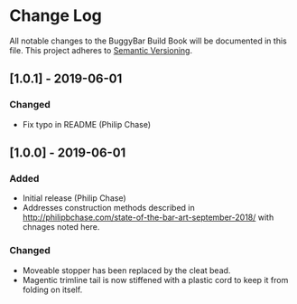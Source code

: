 # Change Log
All notable changes to the BuggyBar Build Book will be documented in this file.
This project adheres to [Semantic Versioning](http://semver.org/).


## [1.0.1] - 2019-06-01
### Changed
- Fix typo in README (Philip Chase)


## [1.0.0] - 2019-06-01
### Added
- Initial release (Philip Chase)
- Addresses construction methods described in http://philipbchase.com/state-of-the-bar-art-september-2018/ with chnages noted here.

### Changed
- Moveable stopper has been replaced by the cleat bead.
- Magentic trimline tail is now stiffened with a plastic cord to keep it from folding on itself.

